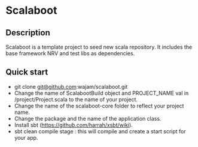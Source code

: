 # Scalaboot

## Description

Scalaboot is a template project to seed new scala repository. It includes the base framework
NRV and test libs as dependencies.

## Quick start

- git clone git@github.com:wajam/scalaboot.git
- Change the name of ScalabootBuild object and PROJECT_NAME val in /project/Project.scala to the name of your project.
- Change the name of the scalaboot-core folder to reflect your project name.
- Change the package and the name of the application class.
- Install sbt (https://github.com/harrah/xsbt/wiki).
- sbt clean compile stage : this will compile and create a start script for your app.


